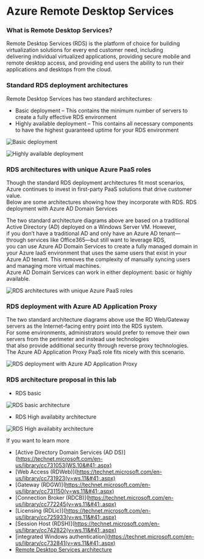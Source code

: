# Azure Remote Desktop Services
### What is Remote Desktop Services?
Remote Desktop Services (RDS) is the platform of choice for building virtualization solutions for every end customer need, including  
delivering individual virtualized applications,   providing secure mobile and remote desktop access, and providing end users the ability  to run their 
applications and desktops from the cloud.

### Standard RDS deployment architectures

Remote Desktop Services has two standard architectures:
+ Basic deployment – This contains the minimum number of servers to create a fully effective RDS environment
+ Highly available deployment – This contains all necessary components to have the highest guaranteed uptime for your RDS environment


![Basic deployment](./imagenes/basic-rds.png)

![Highly available deployment](./imagenes/ha-rds.png)



### RDS architectures with unique Azure PaaS roles

Though the standard RDS deployment architectures fit most scenarios, Azure continues to invest in first-party PaaS solutions that drive customer 
value.  
Below are some architectures showing how they incorporate with RDS. 
RDS deployment with Azure AD Domain Services

The two standard architecture diagrams above are based on a traditional Active Directory (AD) deployed on a Windows Server VM. However,  
if you don’t have a traditional AD and only have an Azure AD tenant—through services like Office365—but still want to leverage RDS,  
you can use Azure AD Domain Services to create a fully managed domain in your Azure IaaS environment that uses the same users that exist in your   
Azure AD tenant. This removes the complexity of manually syncing users and managing more virtual machines.   
Azure AD Domain Services can work in either deployment: basic or highly available.  

![RDS architectures with unique Azure PaaS roles](./imagenes/aadds-rds.png)


### RDS deployment with Azure AD Application Proxy
The two standard architecture diagrams above use the RD Web/Gateway servers as the Internet-facing entry point into the RDS system.  
For some environments, administrators would prefer to remove their own servers from the perimeter and instead use technologies   
that also provide additional security through reverse proxy technologies. The Azure AD Application Proxy PaaS role fits nicely with this scenario.  

![RDS deployment with Azure AD Application Proxy](./imagenes/aadappproxy-rds.png)


### RDS architecture proposal in this lab 
* RDS basic

![RDS basic architecture](./imagenes/Architecture%20basic.png)

* RDS High availabity architecture

![RDS High availabity architecture](./imagenes/Architecture%20HA.png)


If you want to learn more
- [Active Directory Domain Services (AD DS)](https://technet.microsoft.com/en-us/library/cc731053(WS.10&#41;.aspx)
- [Web Access (RDWeb)](https://technet.microsoft.com/en-us/library/cc731923(v=ws.11&#41;.aspx)
- [Gateway (RDGW)](https://technet.microsoft.com/en-us/library/cc731150(v=ws.11&#41;.aspx)
- [Connection Broker (RDCB)](https://technet.microsoft.com/en-us/library/cc772245(v=ws.11&#41;.aspx)
- [Licensing (RDLic)](https://technet.microsoft.com/en-us/library/cc725933(v=ws.11&#41;.aspx)
- [Session Host (RDSH)](https://technet.microsoft.com/en-us/library/cc742822(v=ws.11&#41;.aspx)
- [integrated Windows authentication](https://technet.microsoft.com/en-us/library/cc732841(v=ws.11&#41;.aspx)
- [Remote Desktop Services architecture](https://docs.microsoft.com/en-us/windows-server/remote/remote-desktop-services/desktop-hosting-logical-architecture)

